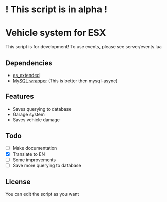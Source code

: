 # ! This script is in alpha !
# Vehicle system for ESX
This script is for development!
To use events, please see server/events.lua

## Dependencies
- [es_extended](https://github.com/esx-framework/es_extended/tree/legacy)
- [MySQL wrapper](https://forum.cfx.re/t/standalone-oxmysql-lightweight-mysql-wrapper/4755120) (This is better then mysql-async)

## Features
- Saves querying to database
- Garage system
- Saves vehicle damage

## Todo
- [ ] Make documentation
- [x] Translate to EN
- [ ] Some improvements
- [ ] Save more querying to database

## License
You can edit the script as you want
